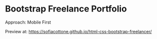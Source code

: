 # Bootstrap Freelance Portfolio

Approach: Mobile First

Preview at: https://sofiacottone.github.io/html-css-bootstrap-freelancer/